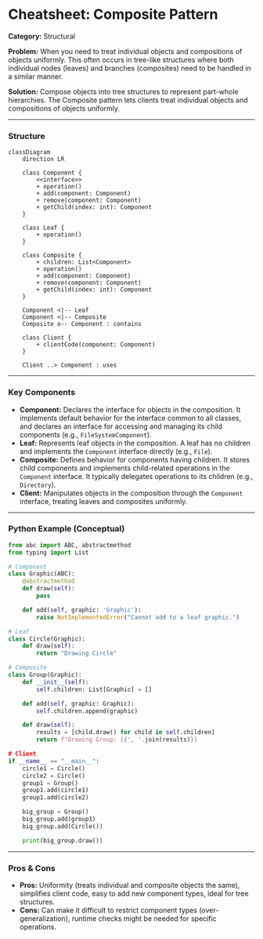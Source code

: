 
# Cheatsheet: Composite Pattern

**Category:** Structural

**Problem:** When you need to treat individual objects and compositions of objects uniformly. This often occurs in tree-like structures where both individual nodes (leaves) and branches (composites) need to be handled in a similar manner.

**Solution:** Compose objects into tree structures to represent part-whole hierarchies. The Composite pattern lets clients treat individual objects and compositions of objects uniformly.

---

### Structure

```mermaid
classDiagram
    direction LR

    class Component {
        <<interface>>
        + operation()
        + add(component: Component)
        + remove(component: Component)
        + getChild(index: int): Component
    }

    class Leaf {
        + operation()
    }

    class Composite {
        + children: List<Component>
        + operation()
        + add(component: Component)
        + remove(component: Component)
        + getChild(index: int): Component
    }

    Component <|-- Leaf
    Component <|-- Composite
    Composite o-- Component : contains

    class Client {
        + clientCode(component: Component)
    }

    Client ..> Component : uses
```

---

### Key Components

-   **Component:** Declares the interface for objects in the composition. It implements default behavior for the interface common to all classes, and declares an interface for accessing and managing its child components (e.g., `FileSystemComponent`).
-   **Leaf:** Represents leaf objects in the composition. A leaf has no children and implements the `Component` interface directly (e.g., `File`).
-   **Composite:** Defines behavior for components having children. It stores child components and implements child-related operations in the `Component` interface. It typically delegates operations to its children (e.g., `Directory`).
-   **Client:** Manipulates objects in the composition through the `Component` interface, treating leaves and composites uniformly.

---

### Python Example (Conceptual)

```python
from abc import ABC, abstractmethod
from typing import List

# Component
class Graphic(ABC):
    @abstractmethod
    def draw(self):
        pass

    def add(self, graphic: 'Graphic'):
        raise NotImplementedError("Cannot add to a leaf graphic.")

# Leaf
class Circle(Graphic):
    def draw(self):
        return "Drawing Circle"

# Composite
class Group(Graphic):
    def __init__(self):
        self.children: List[Graphic] = []

    def add(self, graphic: Graphic):
        self.children.append(graphic)

    def draw(self):
        results = [child.draw() for child in self.children]
        return f"Drawing Group: [{', '.join(results)}]

# Client
if __name__ == "__main__":
    circle1 = Circle()
    circle2 = Circle()
    group1 = Group()
    group1.add(circle1)
    group1.add(circle2)

    big_group = Group()
    big_group.add(group1)
    big_group.add(Circle())

    print(big_group.draw())
```

---

### Pros & Cons

-   **Pros:** Uniformity (treats individual and composite objects the same), simplifies client code, easy to add new component types, ideal for tree structures.
-   **Cons:** Can make it difficult to restrict component types (over-generalization), runtime checks might be needed for specific operations.
